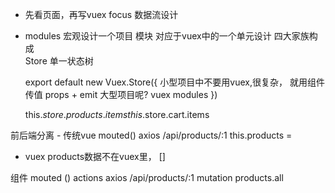 - 先看页面，再写vuex
 focus 数据流设计
- modules 
  宏观设计一个项目
  模块  对应于vuex中的一个单元设计 四大家族构成  
  Store 单一状态树

  export default new Vuex.Store({
    小型项目中不要用vuex,很复杂，
    就用组件传值 props + emit 
    大型项目呢? vuex modules 
  })

    this.$store.products.items
    this.$store.cart.items


前后端分离
    - 传统vue 
    mouted()
    axios /api/products/:1
    this.products = 
  - vuex 
  products数据不在vuex里， []

  组件 mouted () 
  actions
  axios /api/products/:1
  mutation
  products.all